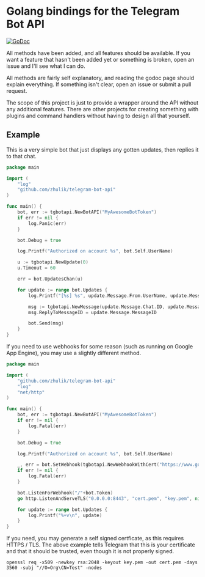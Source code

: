 # Golang bindings for the Telegram Bot API

[![GoDoc](https://godoc.org/github.com/Syfaro/telegram-bot-api?status.svg)](http://godoc.org/github.com/Syfaro/telegram-bot-api)

All methods have been added, and all features should be available.
If you want a feature that hasn't been added yet or something is broken, open an issue and I'll see what I can do.

All methods are fairly self explanatory, and reading the godoc page should explain everything. If something isn't clear, open an issue or submit a pull request.

The scope of this project is just to provide a wrapper around the API without any additional features. There are other projects for creating something with plugins and command handlers without having to design all that yourself.

## Example

This is a very simple bot that just displays any gotten updates, then replies it to that chat.

```go
package main

import (
	"log"
	"github.com/zhulik/telegram-bot-api"
)

func main() {
	bot, err := tgbotapi.NewBotAPI("MyAwesomeBotToken")
    if err != nil {
        log.Panic(err)
    }

    bot.Debug = true

    log.Printf("Authorized on account %s", bot.Self.UserName)

    u := tgbotapi.NewUpdate(0)
    u.Timeout = 60

    err = bot.UpdatesChan(u)

    for update := range bot.Updates {
        log.Printf("[%s] %s", update.Message.From.UserName, update.Message.Text)

        msg := tgbotapi.NewMessage(update.Message.Chat.ID, update.Message.Text)
        msg.ReplyToMessageID = update.Message.MessageID

        bot.Send(msg)
    }
}
```

If you need to use webhooks for some reason (such as running on Google App Engine), you may use a slightly different method.

```go
package main

import (
	"github.com/zhulik/telegram-bot-api"
	"log"
	"net/http"
)

func main() {
	bot, err := tgbotapi.NewBotAPI("MyAwesomeBotToken")
	if err != nil {
		log.Fatal(err)
	}

	bot.Debug = true

	log.Printf("Authorized on account %s", bot.Self.UserName)

	_, err = bot.SetWebhook(tgbotapi.NewWebhookWithCert("https://www.google.com:8443/"+bot.Token, "cert.pem"))
	if err != nil {
		log.Fatal(err)
	}

	bot.ListenForWebhook("/"+bot.Token)
	go http.ListenAndServeTLS("0.0.0.0:8443", "cert.pem", "key.pem", nil)

	for update := range bot.Updates {
		log.Printf("%+v\n", update)
	}
}
```

If you need, you may generate a self signed certficate, as this requires HTTPS / TLS. The above example tells Telegram that this is your certificate and that it should be trusted, even though it is not properly signed.

    openssl req -x509 -newkey rsa:2048 -keyout key.pem -out cert.pem -days 3560 -subj "//O=Org\CN=Test" -nodes
